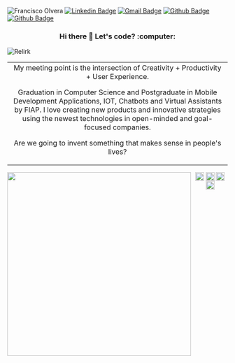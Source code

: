 ![Francisco Olvera](https://firebasestorage.googleapis.com/v0/b/portifoil-bcd7d.appspot.com/o/company-logos%2Fgithub-header.png?alt=media&token=53044c51-3322-469a-8649-63f79d5f7997)
[![Linkedin Badge](https://img.shields.io/badge/-Francisco%20Olvera-544290?style=flat-square&logo=Linkedin&logoColor=white&link=https://www.linkedin.com/in/francisco-olvera-relirk/)](https://www.linkedin.com/in/francisco-olvera-relirk/)
[![Gmail Badge](https://img.shields.io/badge/-olverajunior2014@gmail.com-544290?style=flat-square&logo=Gmail&logoColor=white&link=mailto:olverajunior2014@gmail.com)](mailto:olverajunior2014@gmail.com)
[![Github Badge](https://img.shields.io/badge/-FinanZero-544290?style=flat-square&logo=Github&logoColor=white&link=https://github.com/finanzero/)](https://github.com/finanzero/)
[![Github Badge](https://img.shields.io/badge/-Relirk%20Software-544290?style=flat-square&logo=Github&logoColor=white&link=https://github.com/relirk-software/)](https://github.com/relirk-software/)

<h3 style="text-align: center;">Hi there 👋 Let's code? :computer:</h3> 
<p align="left"> <img src="https://komarev.com/ghpvc/?username=Relirk" alt="Relirk" /> </p>

<table boder="0" style="border: 0">
<tr  style="text-align: center; border: 0">  
<td  style="text-align: center; border: 0">
My meeting point is the intersection of Creativity + Productivity + User Experience.

Graduation in Computer Science and Postgraduate in Mobile Development Applications, IOT, Chatbots and Virtual Assistants by FIAP.
I love creating new products and innovative strategies using the newest technologies in open-minded and goal-focused companies.

Are we going to invent something that makes sense in people's lives?
</td  style="text-align: center; border: 0">
</tr>
</table>

<img width="420px" align="left" src="https://github-readme-stats.vercel.app/api?username=relirk&theme=default" />

<p align="center">
<a href="https://www.linkedin.com/in/francisco-olvera-relirk/" target="_blank"><img align="center" src="https://cdn.jsdelivr.net/npm/simple-icons@3.0.1/icons/linkedin.svg" alt="Relirk" height="20" width="20" /></a>
<a href="https://twitter.com/fran_relirk" target="blank"><img align="center" src="https://cdn.jsdelivr.net/npm/simple-icons@3.0.1/icons/twitter.svg" alt="Relirk" height="20" width="20" /></a>
<a href="https://www.facebook.com/fran.junior1/" target="blank"><img align="center" src="https://cdn.jsdelivr.net/npm/simple-icons@3.0.1/icons/facebook.svg" alt="Relirk" height="20" width="20" /></a>
<a href="https://www.instagram.com/franciscoolvera.ts/" target="blank"><img align="center" src="https://cdn.jsdelivr.net/npm/simple-icons@3.0.1/icons/instagram.svg" alt="Relirk" height="20" width="20" /></a>
</p>

<!-- <img width="390px" align="left" src="https://github-readme-stats.vercel.app/api/top-langs/?username=relirk&hide=html&layout=compact" /> -->
<!-- <a href="https://stackoverflow.com/Relirk" target="blank"><img align="center" src="https://cdn.jsdelivr.net/npm/simple-icons@3.0.1/icons/stackoverflow.svg" alt="Relirk" height="20" width="20" /></a> -->
<!-- <a href="https://codesandbox.com/Relirk" target="blank"><img align="center" src="https://cdn.jsdelivr.net/npm/simple-icons@3.0.1/icons/codesandbox.svg" alt="Relirk" height="20" width="20" /></a> -->
<!-- <a href="https://codepen.io/Relirk" target="blank"><img align="center" src="https://cdn.jsdelivr.net/npm/simple-icons@3.0.1/icons/codepen.svg" alt="Relirk" height="20" width="20" /></a> -->

